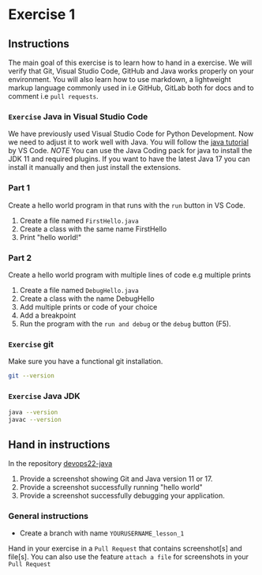 # Exercise 1

## Instructions

The main goal of this exercise is to learn how to hand in a exercise. We will verify that Git, Visual Studio Code, GitHub and Java works properly on your environment. You will also learn how to use markdown, a lightweight markup language commonly used in i.e GitHub, GitLab both for docs and to comment i.e `pull requests`.

### `Exercise` Java in Visual Studio Code

We have previously used Visual Studio Code for Python Development. Now we need to adjust it to work well with Java. You will follow the [java tutorial](https://code.visualstudio.com/docs/java/java-tutorial) by VS Code. *NOTE* You can use the Java Coding pack for java to install the JDK 11 and required plugins. If you want to have the latest Java 17 you can install it manually and then just install the extensions.

### Part 1

Create a hello world program in  that runs with the `run` button in VS Code.

1. Create a file named `FirstHello.java`
2. Create a class with the same name FirstHello
3. Print "hello world!"

### Part 2

Create a hello world program with multiple lines of code e.g multiple prints

1. Create a file named `DebugHello.java`
2. Create a class with the name DebugHello
3. Add multiple prints or code of your choice
4. Add a breakpoint
5. Run the program with the `run and debug` or the `debug` button (F5).

### `Exercise` git

Make sure you have a functional git installation.

```bash
git --version 
```

### `Exercise` Java JDK

```bash
java --version
javac --version
```

## Hand in instructions

In the repository [devops22-java](https://github.com/fictive-reality/devops22-java)

1. Provide a screenshot showing Git and Java version 11 or 17.
2. Provide a screenshot successfully running "hello world"
3. Provide a screenshot successfully debugging your application.

### General instructions

- Create a branch with name `YOURUSERNAME_lesson_1`

Hand in your exercise in a `Pull Request` that contains screenshot[s] and file[s]. You can also use the feature `attach a file` for screenshots in your `Pull Request`
